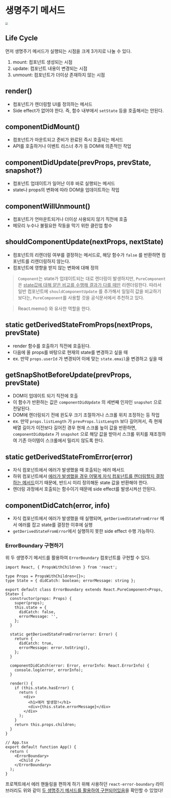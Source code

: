 # 생명주기 메서드

<img src="https://i.imgur.com/FYszT10.png" style="zoom:50%;" />

## Life Cycle

먼저 생명주기 메서드가 실행되는 시점을 크게 3가지로 나눌 수 있다.

1. mount: 컴포넌트 생성되는 시점
2. update: 컴포넌트 내용이 변경되는 시점
3. unmount: 컴포넌트가 더이상 존재하지 않는 시점

## render()

- 컴포넌트가 렌더링할 UI를 정의하는 메서드
- Side effect가 없어야 한다. 즉, 함수 내부에서 `setState` 등을 호출해서는 안된다.

## componentDidMount()

- 컴포넌트가 마운트되고 준비가 완료된 즉시 호출되는 메서드
- API를 호출하거나 이벤트 리스너 추가 등 DOM에 의존적인 작업

## componentDidUpdate(prevProps, prevState, snapshot?)

- 컴포넌트 업데이트가 일어난 이후 바로 실행되는 메서드
- state나 props의 변화에 따라 DOM을 업데이트하는 작업

## componentWillUnmount()

- 컴포넌트가 언마운트되거나 더이상 사용되지 않기 직전에 호출
- 메모리 누수나 불필요한 작동을 막기 위한 클린업 함수

## shouldComponentUpdate(nextProps, nextState)

- 컴포넌트의 리렌더링 여부를 결정하는 메서드로, 해당 함수가 `false` 를 반환하면 컴포넌트를 리렌더링하지 않는다.
- 컴포넌트에 영향을 받지 않는 변화에 대해 정의

> `Component`는 state가 업데이트되는 대로 렌더링이 발생하지만, `PureComponent`은 <u>state값에 대해 얕은 비교를 수행해 결과가 다를 때만</u> 리렌더링한다. 따라서 일반 컴포넌트에 `shouldComponentUpdate` 를 추가해서 일일히 값을 비교하기 보다는, `PureComponent`를 사용할 것을 공식문서에서 추천하고 있다.

> React.memo() 와 유사한 역할을 한다.

## static getDerivedStateFromProps(nextProps, prevState)

- render 함수를 호출하기 직전에 호출된다.
- 다음에 올 props를 바탕으로 현재의 state를 변경하고 싶을 때
- ex. 만약 `props.userId` 가 변경되어 이에 맞는 `state.email`을 변경하고 싶을 때

## getSnapShotBeforeUpdate(prevProps, prevState)

- DOM이 업데이트 되기 직전에 호출
- 이 함수가 반환하는 값은 `componentDidUpdate` 의 세번째 인자인 `snapshot` 으로 전달된다.
- DOM에 렌더링되기 전에 윈도우 크기 조절하거나 스크롤 위치 조정하는 등 작업
- ex. 만약 `props.listLength` 가 `prevProps.listLength` 보다 길어져서, 즉 현재 배열 길이가 이전보다 길어진 경우 현재 스크롤 높이 값을 반환하면, `componentDidUpdate` 가 `snapshot` 으로 해당 값을 받아서 스크롤 위치를 재조정하여 기존 아이템이 스크롤에서 밀리지 않도록 한다.

## static getDerivedStateFromError(error)

- 자식 컴포넌트에서 에러가 발생했을 때 호출되는 에러 메서드
- 하위 컴포넌트에서 <u>에러가 발생했을 경우 어떻게 자식 컴포넌트를 렌더링할지 결정하는 메서드</u>이기 때문에, 반드시 미리 정의해둔 state 값을 반환해야 한다.
- 렌더링 과정에서 호출되는 함수이기 때문에 side effect를 발생시켜선 안된다.

## componentDidCatch(error, info)

- 자식 컴포넌트에서 에러가 발생했을 때 실행되며, `getDerivedStateFromError` 에서 에러를 잡고 state를 결정한 이후에 실행
- `getDerivedStateFromError`에서 실행하지 못한 side effect 수행 가능하다.

### ErrorBoundary 구현하기

위 두 생명주기 메서드를 활용하여 `ErrorBoundary` 컴포넌트를 구현할 수 있다.

```tsx
import React, { PropsWithChildren } from 'react';

type Props = PropsWithChildren<{}>;
type State = { didCatch: boolean; errorMessage: string };

export default class ErrorBoundary extends React.PureComponent<Props, State> {
  constructor(props: Props) {
    super(props);
    this.state = {
      didCatch: false,
      errorMessage: '',
    };
  }

  static getDerivedStateFromError(error: Error) {
    return {
      didCatch: true,
      errorMessage: error.toString(),
    };
  }

  componentDidCatch(error: Error, errorInfo: React.ErrorInfo) {
    console.log(error, errorInfo);
  }

  render() {
    if (this.state.hasError) {
      return (
        <div>
          <h1>에러 발생함!</h1>
          <div>{this.state.errorMessage}</div>
        </div>
      );
    }
    return this.props.children;
  }
}

// App.tsx
export default function App() {
  return (
    <ErrorBoundary>
      <Child />
    </ErrorBoundary>
  );
}
```

프로젝트에서 에러 핸들링을 편하게 하기 위해 사용하던 `react-error-boundary` 라이브러리도 위와 같이 [두 생명주기 메서드를 활용하여 구현되어있음](https://github.com/bvaughn/react-error-boundary/blob/ed6d112ce8cb5899c5efe49bfd6862da58a5b023/src/ErrorBoundary.ts#L32-L51)을 확인할 수 있었다!
